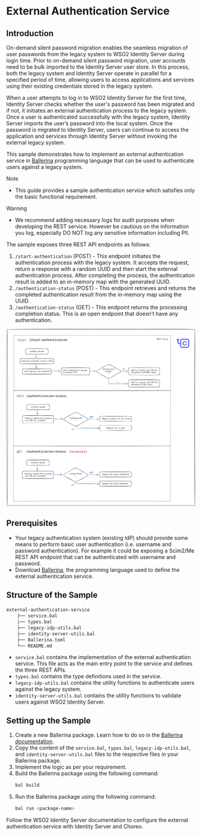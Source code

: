 # External Authentication Service

## Introduction

On-demand silent password migration enables the seamless migration of user passwords from the legacy system to WSO2 Identity Server during login time. Prior to on-demand silent password migration, user accounts need to be bulk imported to the Identity Server user store. In this process, both the legacy system and Identity Server operate in parallel for a specified period of time, allowing users to access applications and services using their existing credentials stored in the legacy system.

When a user attempts to log in to WSO2 Identity Server for the first time, Identity Server checks whether the user's password has been migrated and if not, it initiates an external authentication process to the legacy system. Once a user is authenticated successfully with the legacy system, Identity Server imports the user’s password into the local system. Once the password is migrated to Identity Server, users can continue to access the application and services through Identity Server without invoking the external legacy system.

This sample demonstrates how to implement an external authentication service in [Ballerina](https://ballerina.io/learn/get-started/) programming language that can be used to authenticate users against a legacy system.

> [!NOTE]
> - This guide provides a sample authentication service which satisfies only the basic functional requirement.

> [!WARNING]
> - We recommend adding necessary logs for audit purposes when developing the REST service. However be cautious on the information you log, especially DO NOT log any sensitive information including PII.

The sample exposes three REST API endpoints as follows:
1. `/start-authentication` (POST) - This endpoint initiates the authentication process with the legacy system. 
    It accepts the request, return a response with a random UUID and then start the external 
    authentication process. After completing the process, the authentication result is added to an in-memory 
    map with the generated UUID.
2. `/authentication-status` (POST) - This endpoint retrieves and returns the completed authentication result 
    from the in-memory map using the UUID.
3. `/authentication-status` (GET) - This endpoint returns the processing completion status. This is an open endpoint that doesn’t have any authentication.

![External authentication service structure](resources/images/external_authentication-choreo-service.png)

## Prerequisites

- Your legacy authentication system (existing IdP) should provide some means to perform basic user authentication (i.e. username and password authentication). For example it could be exposing a Scim2/Me REST API endpoint that can be authenticated with username and password.
- Download [Ballerina](https://ballerina.io/downloads/), the programming language used to define the external authentication service.

## Structure of the Sample

```
external-authentication-service
    ├── service.bal
    |── types.bal
    ├── legacy-idp-utils.bal
    ├── identity-server-utils.bal
    ├── Ballerina.toml
    └── README.md
```

- `service.bal` contains the implementation of the external authentication service. This file acts as the main entry point to the service and defines the three REST APIs.
- `types.bal` contains the type definitions used in the service.
- `legacy-idp-utils.bal` contains the utility functions to authenticate users against the legacy system.
- `identity-server-utils.bal` contains the utility functions to validate users against WSO2 Identity Server.

## Setting up the Sample

1. Create a new Ballerina package. Learn how to do so in the [Ballerina documentation](https://ballerina.io/learn/get-started/).
2. Copy the content of the `service.bal`, `types.bal`, `legacy-idp-utils.bal`, and `identity-server-utils.bal` files to the respective files in your Ballerina package.
3. Implement the logic as per your requirement.
4. Build the Ballerina package using the following command:
    ```bash
    bal build
    ```
5. Run the Ballerina package using the following command:
    ```bash
    bal run <package-name>
    ```

Follow the WSO2 Identity Server documentation to configure the external authentication service with Identity Server and Choreo.
